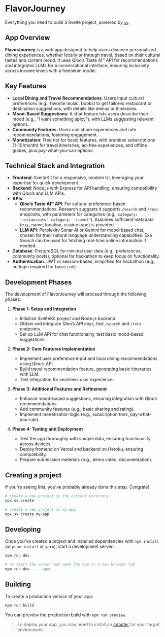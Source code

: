 # FlavorJourney

Everything you need to build a Svelte project, powered by [`sv`](https://github.com/sveltejs/cli).

## App Overview

**FlavorJourney** is a web app designed to help users discover personalized dining experiences, whether locally or through travel, based on their cultural tastes and current mood. It uses Qloo’s Taste AI™ API for recommendations and integrates LLMs for a conversational interface, ensuring inclusivity across income levels with a freemium model.

## Key Features

- **Local Dining and Travel Recommendations**: Users input cultural preferences (e.g., favorite music, books) to get tailored restaurant or destination suggestions, with details like menus or itineraries.
- **Mood-Based Suggestions**: A chat feature lets users describe their mood (e.g., “I want something spicy”), with LLMs suggesting relevant options.
- **Community Features**: Users can share experiences and rate recommendations, fostering engagement.
- **Monetization**: Free tier for basic features, with premium subscriptions ($1–$10/month) for travel itineraries, ad-free experiences, and offline guides, plus pay-what-you-can options.

## Technical Stack and Integration

- **Frontend**: SvelteKit for a responsive, modern UI, leveraging your expertise for quick development.
- **Backend**: Node.js with Express for API handling, ensuring compatibility with Qloo’s and LLM APIs.
- **APIs**:
  - **Qloo’s Taste AI™ API**: For cultural preference-based recommendations. Research suggests it supports `/search` and `/recs` endpoints, with parameters for categories (e.g., `category: 'restaurants'`, `category: 'travel'`). Assumes sufficient metadata (e.g., name, location, cuisine type) is provided.
  - **LLM API**: Perplexity Sonar AI or Gemini for mood-based chat, chosen for their natural language understanding capabilities. Exa Search can be used for fetching real-time online information if needed.
- **Database**: PostgreSQL for minimal user data (e.g., preferences, community posts), optional for hackathon to keep focus on functionality.
- **Authentication**: JWT or session-based, simplified for hackathon (e.g., no login required for basic use).

## Development Phases

The development of FlavorJourney will proceed through the following phases:

1. **Phase 1: Setup and Integration**
   - Initialize SvelteKit project and Node.js backend.
   - Obtain and integrate Qloo’s API keys, test `/search` and `/recs` endpoints.
   - Set up LLM API for chat functionality, test basic mood-based suggestions.

2. **Phase 2: Core Features Implementation**
   - Implement user preference input and local dining recommendations using Qloo’s API.
   - Build travel recommendation feature, generating basic itineraries with LLM.
   - Test integration for seamless user experience.

3. **Phase 3: Additional Features and Refinement**
   - Enhance mood-based suggestions, ensuring integration with Qloo’s recommendations.
   - Add community features (e.g., basic sharing and rating).
   - Implement monetization logic (e.g., subscription tiers, pay-what-you-can).

4. **Phase 4: Testing and Deployment**
   - Test the app thoroughly with sample data, ensuring functionality across devices.
   - Deploy frontend on Vercel and backend on Heroku, ensuring compatibility.
   - Prepare submission materials (e.g., demo video, documentation).

## Creating a project

If you're seeing this, you've probably already done this step. Congrats!

```bash
# create a new project in the current directory
npx sv create

# create a new project in my-app
npx sv create my-app
```

## Developing

Once you've created a project and installed dependencies with `npm install` (or `pnpm install` or `yarn`), start a development server:

```bash
npm run dev

# or start the server and open the app in a new browser tab
npm run dev -- --open
```

## Building

To create a production version of your app:

```bash
npm run build
```

You can preview the production build with `npm run preview`.

> To deploy your app, you may need to install an [adapter](https://svelte.dev/docs/kit/adapters) for your target environment.
